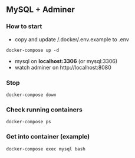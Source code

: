 ## MySQL + Adminer

### How to start

- copy and update /.docker/.env.example to .env

```shell
docker-compose up -d
```

- mysql on __localhost:3306__ (or mysql:3306)
- watch adminer on http://localhost:8080

### Stop

```shell
docker-compose down
```

### Check running containers

```shell
docker-compose ps
```

### Get into container (example)

```shell
docker-compose exec mysql bash
```
